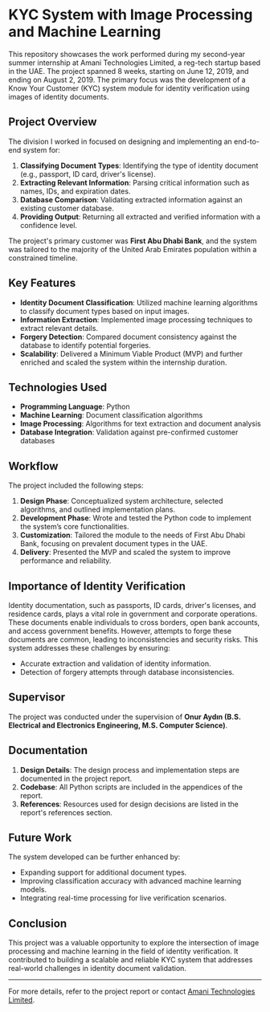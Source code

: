 # KYC System with Image Processing and Machine Learning

This repository showcases the work performed during my second-year summer internship at Amani Technologies Limited, a reg-tech startup based in the UAE. The project spanned 8 weeks, starting on June 12, 2019, and ending on August 2, 2019. The primary focus was the development of a Know Your Customer (KYC) system module for identity verification using images of identity documents.

## Project Overview
The division I worked in focused on designing and implementing an end-to-end system for:
1. **Classifying Document Types**: Identifying the type of identity document (e.g., passport, ID card, driver's license).
2. **Extracting Relevant Information**: Parsing critical information such as names, IDs, and expiration dates.
3. **Database Comparison**: Validating extracted information against an existing customer database.
4. **Providing Output**: Returning all extracted and verified information with a confidence level.

The project's primary customer was **First Abu Dhabi Bank**, and the system was tailored to the majority of the United Arab Emirates population within a constrained timeline.

## Key Features
- **Identity Document Classification**: Utilized machine learning algorithms to classify document types based on input images.
- **Information Extraction**: Implemented image processing techniques to extract relevant details.
- **Forgery Detection**: Compared document consistency against the database to identify potential forgeries.
- **Scalability**: Delivered a Minimum Viable Product (MVP) and further enriched and scaled the system within the internship duration.

## Technologies Used
- **Programming Language**: Python
- **Machine Learning**: Document classification algorithms
- **Image Processing**: Algorithms for text extraction and document analysis
- **Database Integration**: Validation against pre-confirmed customer databases

## Workflow
The project included the following steps:
1. **Design Phase**: Conceptualized system architecture, selected algorithms, and outlined implementation plans.
2. **Development Phase**: Wrote and tested the Python code to implement the system’s core functionalities.
3. **Customization**: Tailored the module to the needs of First Abu Dhabi Bank, focusing on prevalent document types in the UAE.
4. **Delivery**: Presented the MVP and scaled the system to improve performance and reliability.

## Importance of Identity Verification
Identity documentation, such as passports, ID cards, driver's licenses, and residence cards, plays a vital role in government and corporate operations. These documents enable individuals to cross borders, open bank accounts, and access government benefits. However, attempts to forge these documents are common, leading to inconsistencies and security risks. This system addresses these challenges by ensuring:
- Accurate extraction and validation of identity information.
- Detection of forgery attempts through database inconsistencies.

## Supervisor
The project was conducted under the supervision of **Onur Aydın (B.S. Electrical and Electronics Engineering, M.S. Computer Science)**.

## Documentation
1. **Design Details**: The design process and implementation steps are documented in the project report.
2. **Codebase**: All Python scripts are included in the appendices of the report.
3. **References**: Resources used for design decisions are listed in the report's references section.

## Future Work
The system developed can be further enhanced by:
- Expanding support for additional document types.
- Improving classification accuracy with advanced machine learning models.
- Integrating real-time processing for live verification scenarios.

## Conclusion
This project was a valuable opportunity to explore the intersection of image processing and machine learning in the field of identity verification. It contributed to building a scalable and reliable KYC system that addresses real-world challenges in identity document validation.

---

For more details, refer to the project report or contact [Amani Technologies Limited](https://www.amani.ai/).

